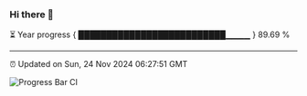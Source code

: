 ### Hi there 👋

⏳ Year progress { ██████████████████████████▁▁▁▁ } 89.69 %

---

⏰ Updated on Sun, 24 Nov 2024 06:27:51 GMT

![Progress Bar CI](https://github.com/liununu/liununu/workflows/Progress%20Bar%20CI/badge.svg)

